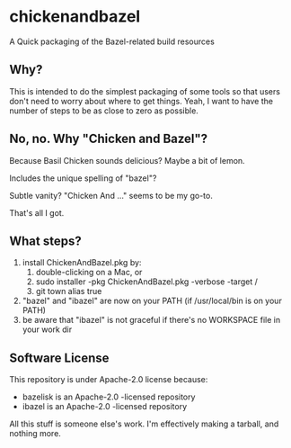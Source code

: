 # chickenandbazel

A Quick packaging of the Bazel-related build resources


## Why?

This is intended to do the simplest packaging of some tools so that users don't need to worry about
where to get things.  Yeah, I want to have the number of steps to be as close to zero as possible.


## No, no.  Why "Chicken and Bazel"?

Because Basil Chicken sounds delicious?  Maybe a bit of lemon.

Includes the unique spelling of "bazel"?

Subtle vanity?  "Chicken And ..." seems to be my go-to.

That's all I got.


## What steps?

1. install ChickenAndBazel.pkg by:
    1. double-clicking on a Mac, or
    2. sudo installer -pkg ChickenAndBazel.pkg -verbose -target /
    3. git town alias true
2. "bazel" and "ibazel" are now on your PATH (if /usr/local/bin is on your PATH)
3. be aware that "ibazel" is not graceful if there's no WORKSPACE file in your work dir


## Software License

This repository is under Apache-2.0 license because:
 - bazelisk is an Apache-2.0 -licensed repository
 - ibazel is an Apache-2.0 -licensed repository

All this stuff is someone else's work.  I'm effectively making a tarball, and nothing more.
